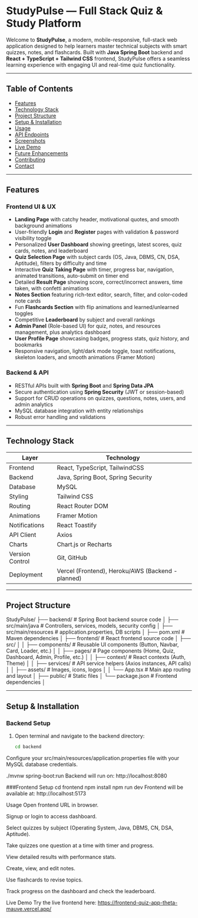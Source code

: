 # StudyPulse — Full Stack Quiz & Study Platform

Welcome to **StudyPulse**, a modern, mobile-responsive, full-stack web application designed to help learners master technical subjects with smart quizzes, notes, and flashcards. Built with **Java Spring Boot** backend and **React + TypeScript + Tailwind CSS** frontend, StudyPulse offers a seamless learning experience with engaging UI and real-time quiz functionality.

---

## Table of Contents

- [Features](#features)  
- [Technology Stack](#technology-stack)  
- [Project Structure](#project-structure)  
- [Setup & Installation](#setup--installation)  
- [Usage](#usage)  
- [API Endpoints](#api-endpoints)  
- [Screenshots](#screenshots)  
- [Live Demo](#live-demo)  
- [Future Enhancements](#future-enhancements)  
- [Contributing](#contributing)  
- [Contact](#contact)  

---

## Features

### Frontend UI & UX
- **Landing Page** with catchy header, motivational quotes, and smooth background animations  
- User-friendly **Login** and **Register** pages with validation & password visibility toggle  
- Personalized **User Dashboard** showing greetings, latest scores, quiz cards, notes, and leaderboard  
- **Quiz Selection Page** with subject cards (OS, Java, DBMS, CN, DSA, Aptitude), filters by difficulty and time  
- Interactive **Quiz Taking Page** with timer, progress bar, navigation, animated transitions, auto-submit on timer end  
- Detailed **Result Page** showing score, correct/incorrect answers, time taken, with confetti animations  
- **Notes Section** featuring rich-text editor, search, filter, and color-coded note cards  
- Fun **Flashcards Section** with flip animations and learned/unlearned toggles  
- Competitive **Leaderboard** by subject and overall rankings  
- **Admin Panel** (Role-based UI) for quiz, notes, and resources management, plus analytics dashboard  
- **User Profile Page** showcasing badges, progress stats, quiz history, and bookmarks  
- Responsive navigation, light/dark mode toggle, toast notifications, skeleton loaders, and smooth animations (Framer Motion)  

### Backend & API
- RESTful APIs built with **Spring Boot** and **Spring Data JPA**  
- Secure authentication using **Spring Security** (JWT or session-based)  
- Support for CRUD operations on quizzes, questions, notes, users, and admin analytics  
- MySQL database integration with entity relationships  
- Robust error handling and validations  

---

## Technology Stack

| Layer      | Technology                     |
|------------|--------------------------------|
| Frontend   | React, TypeScript, TailwindCSS |
| Backend    | Java, Spring Boot, Spring Security |
| Database   | MySQL                          |
| Styling    | Tailwind CSS                   |
| Routing    | React Router DOM               |
| Animations | Framer Motion                 |
| Notifications | React Toastify              |
| API Client | Axios                         |
| Charts     | Chart.js or Recharts           |
| Version Control | Git, GitHub               |
| Deployment | Vercel (Frontend), Heroku/AWS (Backend - planned) |

---

## Project Structure
StudyPulse/
├── backend/ # Spring Boot backend source code
│ ├── src/main/java # Controllers, services, models, security config
│ ├── src/main/resources # application.properties, DB scripts
│ ├── pom.xml # Maven dependencies
│
├── frontend/ # React frontend source code
│ ├── src/
│ │ ├── components/ # Reusable UI components (Button, Navbar, Card, Loader, etc.)
│ │ ├── pages/ # Page components (Home, Quiz, Dashboard, Admin, Profile, etc.)
│ │ ├── context/ # React contexts (Auth, Theme)
│ │ ├── services/ # API service helpers (Axios instances, API calls)
│ │ ├── assets/ # Images, icons, logos
│ │ └── App.tsx # Main app routing and layout
│ ├── public/ # Static files
│ └── package.json # Frontend dependencies
│




---

## Setup & Installation

### Backend Setup

1. Open terminal and navigate to the backend directory:  
   ```bash
   cd backend
Configure your src/main/resources/application.properties file with your MySQL database credentials.

./mvnw spring-boot:run
Backend will run on:
http://localhost:8080


###Frontend Setup
cd frontend
npm install
npm run dev
Frontend will be available at:
http://localhost:5173

Usage
Open frontend URL in browser.

Signup or login to access dashboard.

Select quizzes by subject (Operating System, Java, DBMS, CN, DSA, Aptitude).

Take quizzes one question at a time with timer and progress.

View detailed results with performance stats.

Create, view, and edit notes.

Use flashcards to revise topics.

Track progress on the dashboard and check the leaderboard.

Live Demo
Try the live frontend here:
https://frontend-quiz-app-theta-mauve.vercel.app/


